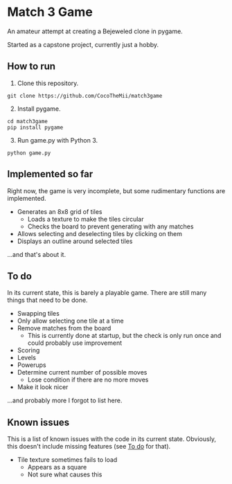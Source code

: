 # Match 3 Game
An amateur attempt at creating a Bejeweled clone in pygame.

Started as a capstone project, currently just a hobby.

## How to run
1. Clone this repository.
```
git clone https://github.com/CocoTheMii/match3game
```
2. Install pygame.
```
cd match3game
pip install pygame
```
3. Run game.py with Python 3.
```
python game.py
```

## Implemented so far
Right now, the game is very incomplete, but some rudimentary functions are implemented.

* Generates an 8x8 grid of tiles
  * Loads a texture to make the tiles circular
  * Checks the board to prevent generating with any matches
* Allows selecting and deselecting tiles by clicking on them
* Displays an outline around selected tiles

...and that's about it.

## To do
In its current state, this is barely a playable game. There are still many things that need to be done.

* Swapping tiles
* Only allow selecting one tile at a time
* Remove matches from the board
  * This is currently done at startup, but the check is only run once and could probably use improvement
* Scoring
* Levels
* Powerups
* Determine current number of possible moves
  * Lose condition if there are no more moves
* Make it look nicer

...and probably more I forgot to list here.

## Known issues
This is a list of known issues with the code in its current state. Obviously, this doesn't include missing features (see [To do](#to-do) for that).

* Tile texture sometimes fails to load
  * Appears as a square
  * Not sure what causes this